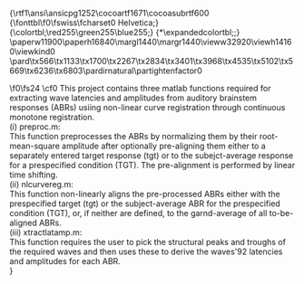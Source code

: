 {\rtf1\ansi\ansicpg1252\cocoartf1671\cocoasubrtf600
{\fonttbl\f0\fswiss\fcharset0 Helvetica;}
{\colortbl;\red255\green255\blue255;}
{\*\expandedcolortbl;;}
\paperw11900\paperh16840\margl1440\margr1440\vieww32920\viewh14160\viewkind0
\pard\tx566\tx1133\tx1700\tx2267\tx2834\tx3401\tx3968\tx4535\tx5102\tx5669\tx6236\tx6803\pardirnatural\partightenfactor0

\f0\fs24 \cf0 This project contains three matlab functions required for extracting wave latencies and amplitudes from auditory brainstem responses (ABRs) usiing non-linear curve registration through continuous monotone registration.\
(i) preproc.m:\
This function preprocesses the ABRs by normalizing them by their root-mean-square amplitude after optionally pre-aligning them either to a separately entered target response (tgt) or to the subejct-average response for a prespecified condition (TGT). The pre-alignment is performed by linear time shifting. \
(ii) nlcurvereg.m:\
This function non-linearly aligns the pre-processed ABRs either with the prespecified target (tgt) or the subject-average ABR for the prespecified condition (TGT), or, if neither are defined, to the garnd-average of all to-be-aligned ABRs. \
(iii) xtractlatamp.m:\
This function requires the user to pick the structural peaks and troughs of the required waves and then uses these to derive the waves\'92 latencies and amplitudes for each ABR. \
}